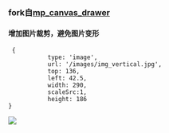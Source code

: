 

### fork自<a href='https://github.com/kuckboy1994/mp_canvas_drawer/'>mp_canvas_drawer</a>

#### 增加图片裁剪，避免图片变形
 ```
  {
            type: 'image',
            url: '/images/img_vertical.jpg',
            top: 136,
            left: 42.5,
            width: 290,
            scaleSrc:1,
            height: 186
 }
 ```
 <image src="https://github.com/Yotakot/mp_canvas_drawer/blob/master/images/scale_preview.png"/>
